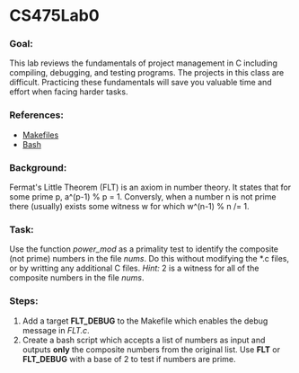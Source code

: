 # CS475Lab0
### Goal: 
This lab reviews the fundamentals of project management in C including compiling, debugging, and testing programs. The projects in this class are difficult. Practicing these fundamentals will save you valuable time and effort when facing harder tasks.

### References:
* [Makefiles](https://makefiletutorial.com/)
* [Bash](https://ss64.com/bash/)

### Background:
Fermat's Little Theorem (FLT) is an axiom in number theory. It states that for some prime p, a^(p-1) % p = 1. Conversly, when a number n is not prime there (usually) exists some witness w for which w^(n-1) % n /= 1.

### Task:
Use the function *power_mod* as a primality test to identify the composite (not prime) numbers in the file *nums*. Do this without modifying the \*.c files, or by writting any additional C files.
*Hint:* 2 is a witness for all of the composite numbers in the file *nums*.

### Steps:
1. Add a target **FLT_DEBUG** to the Makefile which enables the debug message in *FLT.c*. 
2. Create a bash script which accepts a list of numbers as input and outputs **only** the composite numbers from the original list. Use **FLT** or **FLT_DEBUG** with a base of 2 to test if numbers are prime.
